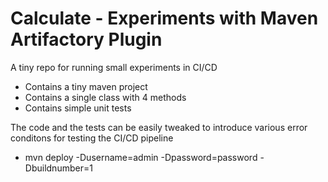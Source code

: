 # Calculate - Experiments with Maven Artifactory Plugin
A tiny repo for running small experiments in CI/CD

- Contains a tiny maven project
- Contains a single class with 4 methods
- Contains simple unit tests

The code and the tests can be easily tweaked to introduce various error conditons for testing the CI/CD pipeline

- mvn deploy -Dusername=admin -Dpassword=password -Dbuildnumber=1 
